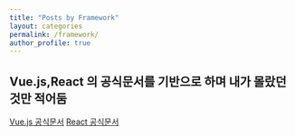 ```yaml
---
title: "Posts by Framework"
layout: categories
permalink: /framework/
author_profile: true
---
```


## Vue.js,React 의 공식문서를 기반으로 하며 내가 몰랐던것만 적어둠

[Vue.js 공식문서](https://kr.vuejs.org/v2/guide/index.html)
[React 공식문서](https://ko.reactjs.org/docs/getting-started.html)
